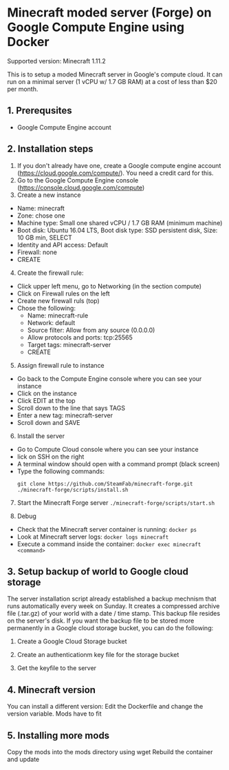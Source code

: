# Minecraft moded server (Forge) on Google Compute Engine using Docker

Supported version: Minecraft 1.11.2

This is to setup a moded Minecraft server in Google's compute cloud. It can run on a minimal server (1 vCPU w/ 1.7 GB RAM) at a cost of less than $20 per month.

## 1. Prerequsites
- Google Compute Engine account

## 2. Installation steps

1. If you don't already have one, create a Google compute engine account (https://cloud.google.com/compute/). You need a credit card for this.
2. Go to the Google Compute Engine console (https://console.cloud.google.com/compute)
3. Create a new instance
  - Name: minecraft
  - Zone: chose one
  - Machine type: Small one shared vCPU / 1.7 GB RAM (minimum machine)
  - Boot disk: Ubuntu 16.04 LTS, Boot disk type: SSD persistent disk, Size: 10 GB min, SELECT
  - Identity and API access: Default
  - Firewall: none
  - CREATE

4. Create the firewall rule:
  - Click upper left menu, go to Networking (in the section compute)
  - Click on Firewall rules on the left
  - Create new firewall ruls (top)
  - Chose the following:
    - Name: minecraft-rule
    - Network: default
    - Source filter: Allow from any source (0.0.0.0)
    - Allow protocols and ports: tcp:25565
    - Target tags: minecraft-server
    - CREATE

5. Assign firewall rule to instance
  - Go back to the Compute Engine console where you can see your instance
  - Click on the instance
  - Click EDIT at the top
  - Scroll down to the line that says TAGS
  - Enter a new tag: minecraft-server
  - Scroll down and SAVE

6. Install the server
  - Go to Compute Cloud console where you can see your instance
  - lick on SSH on the right
  - A terminal window should open with a command prompt (black screen)
  - Type the following commands:
    ```
    git clone https://github.com/SteamFab/minecraft-forge.git
    ./minecraft-forge/scripts/install.sh
    ```

7. Start the Minecraft Forge server
  ```./minecraft-forge/scripts/start.sh```

8. Debug
  - Check that the Minecraft server container is running:
    ```docker ps```
  - Look at Minecraft server logs:
    ```docker logs minecraft```
  - Execute a command inside the container:
    ```docker exec minecraft <command>```

## 3. Setup backup of world to Google cloud storage

The server installation script already established a backup mechnism that runs automatically every week on Sunday. It creates a compressed archive file (.tar.gz) of your world with a date / time stamp. This backup file resides on the server's disk.
If you want the backup file to be stored more permanently in a Google cloud storage bucket, you can do the following:

1. Create a Google Cloud Storage bucket

2. Create an authenticationm key file for the storage bucket

3. Get the keyfile to the server

## 4. Minecraft version

You can install a different version: Edit the Dockerfile and change the version variable.
Mods have to fit

## 5. Installing more mods

Copy the mods into the mods directory using wget
Rebuild the container and update


